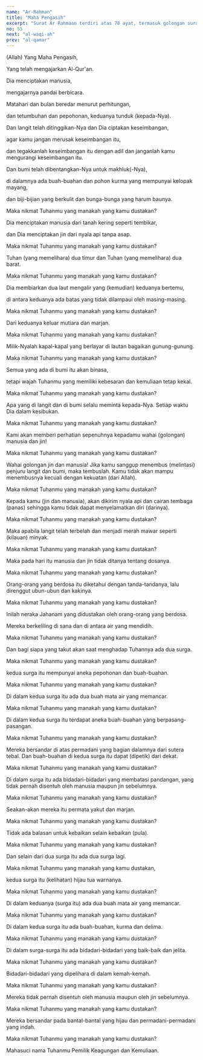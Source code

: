 ```yaml
---
name: "Ar-Rahman"
title: "Maha Pengasih"
excerpt: "Surat Ar Rahmaan terdiri atas 78 ayat, termasuk golongan surat- surat Madaniyyah, diturunkan sesudah surat Ar Ra'du. Dinamai Ar Rahmaan (Yang Maha Pemurah), diambil dari perkataan Ar Rahmaan yang terdapat pada ayat pertama surat ini. Ar Rahmaan adalah salah satu dari nama-nama Allah. Sebagian besar dari surat ini menerangkan kepemurahan Allah s.w.t. kepada hamba-hamba-Nya, yaitu dengan memberikan nikmat-nikmat yang tidak terhingga baik di dunia maupun di akhirat nanti."
no: 55
next: "al-waqi-ah"
prev: "al-qamar"
---
```


<span id='1' class='verse' title="QS Ar-Rahman: 1">(Allah) Yang Maha Pengasih,</span>

<span id='2' class='verse' title="QS Ar-Rahman: 2">Yang telah mengajarkan Al-Qur'an.</span>

<span id='3' class='verse' title="QS Ar-Rahman: 3">Dia menciptakan manusia,</span>

<span id='4' class='verse' title="QS Ar-Rahman: 4">mengajarnya pandai berbicara.</span>

<span id='5' class='verse' title="QS Ar-Rahman: 5">Matahari dan bulan beredar menurut perhitungan,</span>

<span id='6' class='verse' title="QS Ar-Rahman: 6">dan tetumbuhan dan pepohonan, keduanya tunduk (kepada-Nya).</span>

<span id='7' class='verse' title="QS Ar-Rahman: 7">Dan langit telah ditinggikan-Nya dan Dia ciptakan keseimbangan,</span>

<span id='8' class='verse' title="QS Ar-Rahman: 8">agar kamu jangan merusak keseimbangan itu,</span>

<span id='9' class='verse' title="QS Ar-Rahman: 9">dan tegakkanlah keseimbangan itu dengan adil dan janganlah kamu mengurangi keseimbangan itu.</span>

<span id='10' class='verse' title="QS Ar-Rahman: 10">Dan bumi telah dibentangkan-Nya untuk makhluk(-Nya),</span>

<span id='11' class='verse' title="QS Ar-Rahman: 11">di dalamnya ada buah-buahan dan pohon kurma yang mempunyai kelopak mayang,</span>

<span id='12' class='verse' title="QS Ar-Rahman: 12">dan biji-bijian yang berkulit dan bunga-bunga yang harum baunya.</span>

<span id='13' class='verse' title="QS Ar-Rahman: 13">Maka nikmat Tuhanmu yang manakah yang kamu dustakan?</span>

<span id='14' class='verse' title="QS Ar-Rahman: 14">Dia menciptakan manusia dari tanah kering seperti tembikar,</span>

<span id='15' class='verse' title="QS Ar-Rahman: 15">dan Dia menciptakan jin dari nyala api tanpa asap.</span>

<span id='16' class='verse' title="QS Ar-Rahman: 16">Maka nikmat Tuhanmu yang manakah yang kamu dustakan?</span>

<span id='17' class='verse' title="QS Ar-Rahman: 17">Tuhan (yang memelihara) dua timur dan Tuhan (yang memelihara) dua barat.</span>

<span id='18' class='verse' title="QS Ar-Rahman: 18">Maka nikmat Tuhanmu yang manakah yang kamu dustakan?</span>

<span id='19' class='verse' title="QS Ar-Rahman: 19">Dia membiarkan dua laut mengalir yang (kemudian) keduanya bertemu,</span>

<span id='20' class='verse' title="QS Ar-Rahman: 20">di antara keduanya ada batas yang tidak dilampaui oleh masing-masing.</span>

<span id='21' class='verse' title="QS Ar-Rahman: 21">Maka nikmat Tuhanmu yang manakah yang kamu dustakan?</span>

<span id='22' class='verse' title="QS Ar-Rahman: 22">Dari keduanya keluar mutiara dan marjan.</span>

<span id='23' class='verse' title="QS Ar-Rahman: 23">Maka nikmat Tuhanmu yang manakah yang kamu dustakan?</span>

<span id='24' class='verse' title="QS Ar-Rahman: 24">Milik-Nyalah kapal-kapal yang berlayar di lautan bagaikan gunung-gunung.</span>

<span id='25' class='verse' title="QS Ar-Rahman: 25">Maka nikmat Tuhanmu yang manakah yang kamu dustakan?</span>

<span id='26' class='verse' title="QS Ar-Rahman: 26">Semua yang ada di bumi itu akan binasa,</span>

<span id='27' class='verse' title="QS Ar-Rahman: 27">tetapi wajah Tuhanmu yang memiliki kebesaran dan kemuliaan tetap kekal.</span>

<span id='28' class='verse' title="QS Ar-Rahman: 28">Maka nikmat Tuhanmu yang manakah yang kamu dustakan?</span>

<span id='29' class='verse' title="QS Ar-Rahman: 29">Apa yang di langit dan di bumi selalu meminta kepada-Nya. Setiap waktu Dia dalam kesibukan.</span>

<span id='30' class='verse' title="QS Ar-Rahman: 30">Maka nikmat Tuhanmu yang manakah yang kamu dustakan?</span>

<span id='31' class='verse' title="QS Ar-Rahman: 31">Kami akan memberi perhatian sepenuhnya kepadamu wahai (golongan) manusia dan jin!</span>

<span id='32' class='verse' title="QS Ar-Rahman: 32">Maka nikmat Tuhanmu yang manakah yang kamu dustakan?</span>

<span id='33' class='verse' title="QS Ar-Rahman: 33">Wahai golongan jin dan manusia! Jika kamu sanggup menembus (melintasi) penjuru langit dan bumi, maka tembuslah. Kamu tidak akan mampu menembusnya kecuali dengan kekuatan (dari Allah).</span>

<span id='34' class='verse' title="QS Ar-Rahman: 34">Maka nikmat Tuhanmu yang manakah yang kamu dustakan?</span>

<span id='35' class='verse' title="QS Ar-Rahman: 35">Kepada kamu (jin dan manusia), akan dikirim nyala api dan cairan tembaga (panas) sehingga kamu tidak dapat menyelamatkan diri (darinya).</span>

<span id='36' class='verse' title="QS Ar-Rahman: 36">Maka nikmat Tuhanmu yang manakah yang kamu dustakan?</span>

<span id='37' class='verse' title="QS Ar-Rahman: 37">Maka apabila langit telah terbelah dan menjadi merah mawar seperti (kilauan) minyak.</span>

<span id='38' class='verse' title="QS Ar-Rahman: 38">Maka nikmat Tuhanmu yang manakah yang kamu dustakan?</span>

<span id='39' class='verse' title="QS Ar-Rahman: 39">Maka pada hari itu manusia dan jin tidak ditanya tentang dosanya.</span>

<span id='40' class='verse' title="QS Ar-Rahman: 40">Maka nikmat Tuhanmu yang manakah yang kamu dustakan?</span>

<span id='41' class='verse' title="QS Ar-Rahman: 41">Orang-orang yang berdosa itu diketahui dengan tanda-tandanya, lalu direnggut ubun-ubun dan kakinya.</span>

<span id='42' class='verse' title="QS Ar-Rahman: 42">Maka nikmat Tuhanmu yang manakah yang kamu dustakan?</span>

<span id='43' class='verse' title="QS Ar-Rahman: 43">Inilah neraka Jahanam yang didustakan oleh orang-orang yang berdosa.</span>

<span id='44' class='verse' title="QS Ar-Rahman: 44">Mereka berkeliling di sana dan di antara air yang mendidih.</span>

<span id='45' class='verse' title="QS Ar-Rahman: 45">Maka nikmat Tuhanmu yang manakah yang kamu dustakan?</span>

<span id='46' class='verse' title="QS Ar-Rahman: 46">Dan bagi siapa yang takut akan saat menghadap Tuhannya ada dua surga.</span>

<span id='47' class='verse' title="QS Ar-Rahman: 47">Maka nikmat Tuhanmu yang manakah yang kamu dustakan?</span>

<span id='48' class='verse' title="QS Ar-Rahman: 48">kedua surga itu mempunyai aneka pepohonan dan buah-buahan.</span>

<span id='49' class='verse' title="QS Ar-Rahman: 49">Maka nikmat Tuhanmu yang manakah yang kamu dustakan?</span>

<span id='50' class='verse' title="QS Ar-Rahman: 50">Di dalam kedua surga itu ada dua buah mata air yang memancar.</span>

<span id='51' class='verse' title="QS Ar-Rahman: 51">Maka nikmat Tuhanmu yang manakah yang kamu dustakan?</span>

<span id='52' class='verse' title="QS Ar-Rahman: 52">Di dalam kedua surga itu terdapat aneka buah-buahan yang berpasang-pasangan.</span>

<span id='53' class='verse' title="QS Ar-Rahman: 53">Maka nikmat Tuhanmu yang manakah yang kamu dustakan?</span>

<span id='54' class='verse' title="QS Ar-Rahman: 54">Mereka bersandar di atas permadani yang bagian dalamnya dari sutera tebal. Dan buah-buahan di kedua surga itu dapat (dipetik) dari dekat.</span>

<span id='55' class='verse' title="QS Ar-Rahman: 55">Maka nikmat Tuhanmu yang manakah yang kamu dustakan?</span>

<span id='56' class='verse' title="QS Ar-Rahman: 56">Di dalam surga itu ada bidadari-bidadari yang membatasi pandangan, yang tidak pernah disentuh oleh manusia maupun jin sebelumnya.</span>

<span id='57' class='verse' title="QS Ar-Rahman: 57">Maka nikmat Tuhanmu yang manakah yang kamu dustakan?</span>

<span id='58' class='verse' title="QS Ar-Rahman: 58">Seakan-akan mereka itu permata yakut dan marjan.</span>

<span id='59' class='verse' title="QS Ar-Rahman: 59">Maka nikmat Tuhanmu yang manakah yang kamu dustakan?</span>

<span id='60' class='verse' title="QS Ar-Rahman: 60">Tidak ada balasan untuk kebaikan selain kebaikan (pula).</span>

<span id='61' class='verse' title="QS Ar-Rahman: 61">Maka nikmat Tuhanmu yang manakah yang kamu dustakan?</span>

<span id='62' class='verse' title="QS Ar-Rahman: 62">Dan selain dari dua surga itu ada dua surga lagi.</span>

<span id='63' class='verse' title="QS Ar-Rahman: 63">Maka nikmat Tuhanmu yang manakah yang kamu dustakan,</span>

<span id='64' class='verse' title="QS Ar-Rahman: 64">kedua surga itu (kelihatan) hijau tua warnanya.</span>

<span id='65' class='verse' title="QS Ar-Rahman: 65">Maka nikmat Tuhanmu yang manakah yang kamu dustakan?</span>

<span id='66' class='verse' title="QS Ar-Rahman: 66">Di dalam keduanya (surga itu) ada dua buah mata air yang memancar.</span>

<span id='67' class='verse' title="QS Ar-Rahman: 67">Maka nikmat Tuhanmu yang manakah yang kamu dustakan?</span>

<span id='68' class='verse' title="QS Ar-Rahman: 68">Di dalam kedua surga itu ada buah-buahan, kurma dan delima.</span>

<span id='69' class='verse' title="QS Ar-Rahman: 69">Maka nikmat Tuhanmu yang manakah yang kamu dustakan?</span>

<span id='70' class='verse' title="QS Ar-Rahman: 70">Di dalam surga-surga itu ada bidadari-bidadari yang baik-baik dan jelita.</span>

<span id='71' class='verse' title="QS Ar-Rahman: 71">Maka nikmat Tuhanmu yang manakah yang kamu dustakan?</span>

<span id='72' class='verse' title="QS Ar-Rahman: 72">Bidadari-bidadari yang dipelihara di dalam kemah-kemah.</span>

<span id='73' class='verse' title="QS Ar-Rahman: 73">Maka nikmat Tuhanmu yang manakah yang kamu dustakan?</span>

<span id='74' class='verse' title="QS Ar-Rahman: 74">Mereka tidak pernah disentuh oleh manusia maupun oleh jin sebelumnya.</span>

<span id='75' class='verse' title="QS Ar-Rahman: 75">Maka nikmat Tuhanmu yang manakah yang kamu dustakan?</span>

<span id='76' class='verse' title="QS Ar-Rahman: 76">Mereka bersandar pada bantal-bantal yang hijau dan permadani-permadani yang indah.</span>

<span id='77' class='verse' title="QS Ar-Rahman: 77">Maka nikmat Tuhanmu yang manakah yang kamu dustakan?</span>

<span id='78' class='verse' title="QS Ar-Rahman: 78">Mahasuci nama Tuhanmu Pemilik Keagungan dan Kemuliaan.</span>
